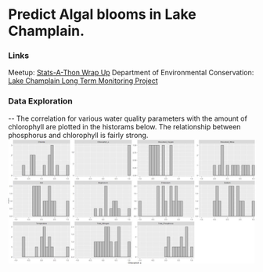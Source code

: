 # Predict Algal blooms in Lake Champlain. 

### Links
Meetup: [Stats-A-Thon Wrap Up](https://www.meetup.com/Burlington-Data-Scientists/events/259092234/)
Department of Environmental Conservation: [Lake Champlain Long Term Monitoring Project](https://dec.vermont.gov/watershed/lakes-ponds/monitor/lake-champlain)

### Data Exploration
-- The correlation  for various water quality parameters with the amount of chlorophyll are plotted in the historams below. The relationship between phosphorus and chlorophyll is fairly strong. 
![Correlations with chlorophyll](Correlations.JPG)
